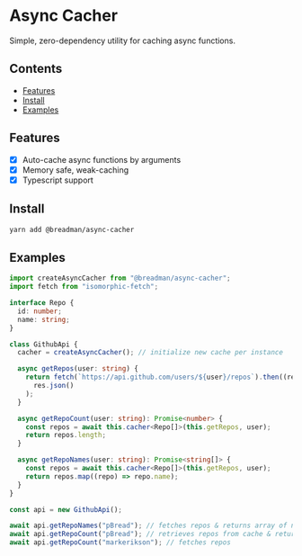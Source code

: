 # Async Cacher

Simple, zero-dependency utility for caching async functions.

## Contents

- [Features](#features)
- [Install](#install)
- [Examples](#examples)

## Features

- [x] Auto-cache async functions by arguments
- [x] Memory safe, weak-caching
- [x] Typescript support

## Install

```bash
yarn add @breadman/async-cacher
```

## Examples

```ts
import createAsyncCacher from "@breadman/async-cacher";
import fetch from "isomorphic-fetch";

interface Repo {
  id: number;
  name: string;
}

class GithubApi {
  cacher = createAsyncCacher(); // initialize new cache per instance

  async getRepos(user: string) {
    return fetch(`https://api.github.com/users/${user}/repos`).then((res) =>
      res.json()
    );
  }

  async getRepoCount(user: string): Promise<number> {
    const repos = await this.cacher<Repo[]>(this.getRepos, user);
    return repos.length;
  }

  async getRepoNames(user: string): Promise<string[]> {
    const repos = await this.cacher<Repo[]>(this.getRepos, user);
    return repos.map((repo) => repo.name);
  }
}

const api = new GithubApi();

await api.getRepoNames("pBread"); // fetches repos & returns array of names
await api.getRepoCount("pBread"); // retrieves repos from cache & returns count
await api.getRepoCount("markerikson"); // fetches repos
```
